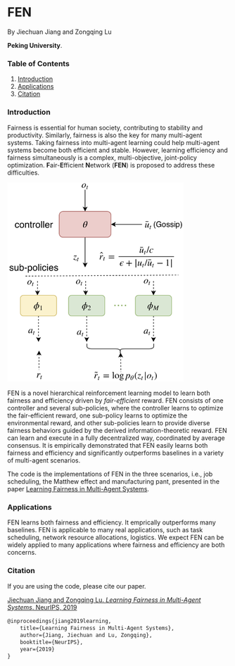 # FEN 

By Jiechuan Jiang and Zongqing Lu

**Peking University**.

### Table of Contents
1. [Introduction](#introduction)
2. [Applications](#applications)
3. [Citation](#citation)

### Introduction

Fairness is essential for human society, contributing to stability and productivity. Similarly, fairness is also the key for many multi-agent systems. Taking fairness into multi-agent learning could help multi-agent systems become both efficient and stable. However, learning efficiency and fairness simultaneously is a complex, multi-objective, joint-policy optimization. **F**air-**E**fficient **N**etwork (**FEN**) is proposed to address these difficulties. 

<img src="FEN.png" alt="FEN" width="400">

FEN is a novel hierarchical reinforcement learning model to learn both fairness and efficiency driven by *fair-efficient* reward. FEN consists of one controller and several sub-policies,  where the controller learns to optimize the fair-efficient reward, one sub-policy learns to optimize the environmental reward, and other sub-policies learn to provide diverse fairness behaviors guided by the derived information-theoretic reward. FEN can learn and execute in a fully decentralized way, coordinated by average consensus. It is empirically demonstrated that FEN easily learns both fairness and efficiency and significantly outperforms baselines in a variety of multi-agent scenarios.

The code is the implementations of FEN in the three scenarios, i.e., job scheduling, the Matthew effect and manufacturing pant, presented in the paper [Learning Fairness in Multi-Agent Systems](https://z0ngqing.github.io/publication/nips19/).

### Applications

FEN learns both fairness and efficiency. It emprically outperforms many baselines. FEN is applicable to many real applications, such as task scheduling, network resource allocations, logistics. We expect FEN can be widely applied to many applications where fairness and efficiency are both concerns.  


### Citation

If you are using the code, please cite our paper.

[Jiechuan Jiang and Zongqing Lu. *Learning Fairness in Multi-Agent Systems*. NeurIPS, 2019](https://z0ngqing.github.io/publication/nips19/)

	@inproceedings{jiang2019learning,
		title={Learning Fairness in Multi-Agent Systems},
		author={Jiang, Jiechuan and Lu, Zongqing},
		booktitle={NeurIPS},
		year={2019}
	}
